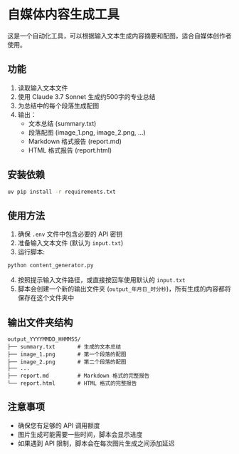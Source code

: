 # 自媒体内容生成工具

这是一个自动化工具，可以根据输入文本生成内容摘要和配图，适合自媒体创作者使用。

## 功能

1. 读取输入文本文件
2. 使用 Claude 3.7 Sonnet 生成约500字的专业总结
3. 为总结中的每个段落生成配图
4. 输出：
   - 文本总结 (summary.txt)
   - 段落配图 (image_1.png, image_2.png, ...)
   - Markdown 格式报告 (report.md)
   - HTML 格式报告 (report.html)

## 安装依赖

```bash
uv pip install -r requirements.txt
```

## 使用方法

1. 确保 `.env` 文件中包含必要的 API 密钥
2. 准备输入文本文件 (默认为 `input.txt`)
3. 运行脚本:

```bash
python content_generator.py
```

4. 按照提示输入文件路径，或直接按回车使用默认的 `input.txt`
5. 脚本会创建一个新的输出文件夹 (`output_年月日_时分秒`)，所有生成的内容都将保存在这个文件夹中

## 输出文件夹结构

```
output_YYYYMMDD_HHMMSS/
├── summary.txt       # 生成的文本总结
├── image_1.png       # 第一个段落的配图
├── image_2.png       # 第二个段落的配图
├── ...
├── report.md         # Markdown 格式的完整报告
└── report.html       # HTML 格式的完整报告
```

## 注意事项

- 确保您有足够的 API 调用额度
- 图片生成可能需要一些时间，脚本会显示进度
- 如果遇到 API 限制，脚本会在每次图片生成之间添加延迟
